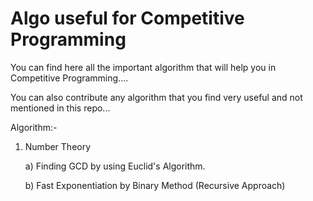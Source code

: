 # Algo useful for Competitive Programming

You can find here all the important algorithm that will help you in Competitive Programming....

You can also contribute any algorithm that you find very useful and not mentioned in this repo...

Algorithm:- 

1) Number Theory

	a) Finding GCD by using Euclid's Algorithm.

	b) Fast Exponentiation by Binary Method (Recursive Approach)
 
